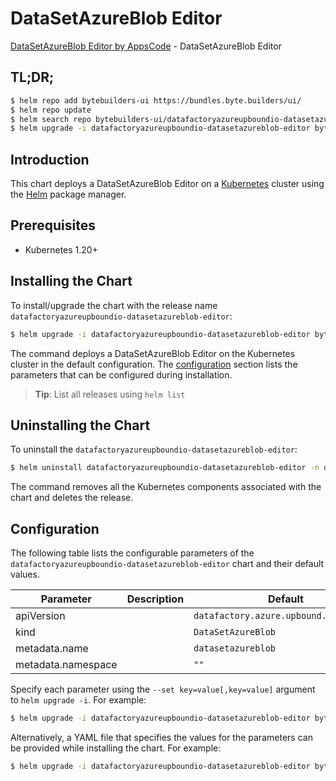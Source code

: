 # DataSetAzureBlob Editor

[DataSetAzureBlob Editor by AppsCode](https://byte.builders) - DataSetAzureBlob Editor

## TL;DR;

```bash
$ helm repo add bytebuilders-ui https://bundles.byte.builders/ui/
$ helm repo update
$ helm search repo bytebuilders-ui/datafactoryazureupboundio-datasetazureblob-editor --version=v0.4.18
$ helm upgrade -i datafactoryazureupboundio-datasetazureblob-editor bytebuilders-ui/datafactoryazureupboundio-datasetazureblob-editor -n default --create-namespace --version=v0.4.18
```

## Introduction

This chart deploys a DataSetAzureBlob Editor on a [Kubernetes](http://kubernetes.io) cluster using the [Helm](https://helm.sh) package manager.

## Prerequisites

- Kubernetes 1.20+

## Installing the Chart

To install/upgrade the chart with the release name `datafactoryazureupboundio-datasetazureblob-editor`:

```bash
$ helm upgrade -i datafactoryazureupboundio-datasetazureblob-editor bytebuilders-ui/datafactoryazureupboundio-datasetazureblob-editor -n default --create-namespace --version=v0.4.18
```

The command deploys a DataSetAzureBlob Editor on the Kubernetes cluster in the default configuration. The [configuration](#configuration) section lists the parameters that can be configured during installation.

> **Tip**: List all releases using `helm list`

## Uninstalling the Chart

To uninstall the `datafactoryazureupboundio-datasetazureblob-editor`:

```bash
$ helm uninstall datafactoryazureupboundio-datasetazureblob-editor -n default
```

The command removes all the Kubernetes components associated with the chart and deletes the release.

## Configuration

The following table lists the configurable parameters of the `datafactoryazureupboundio-datasetazureblob-editor` chart and their default values.

|     Parameter      | Description |                      Default                      |
|--------------------|-------------|---------------------------------------------------|
| apiVersion         |             | <code>datafactory.azure.upbound.io/v1beta1</code> |
| kind               |             | <code>DataSetAzureBlob</code>                     |
| metadata.name      |             | <code>datasetazureblob</code>                     |
| metadata.namespace |             | <code>""</code>                                   |


Specify each parameter using the `--set key=value[,key=value]` argument to `helm upgrade -i`. For example:

```bash
$ helm upgrade -i datafactoryazureupboundio-datasetazureblob-editor bytebuilders-ui/datafactoryazureupboundio-datasetazureblob-editor -n default --create-namespace --version=v0.4.18 --set apiVersion=datafactory.azure.upbound.io/v1beta1
```

Alternatively, a YAML file that specifies the values for the parameters can be provided while
installing the chart. For example:

```bash
$ helm upgrade -i datafactoryazureupboundio-datasetazureblob-editor bytebuilders-ui/datafactoryazureupboundio-datasetazureblob-editor -n default --create-namespace --version=v0.4.18 --values values.yaml
```

